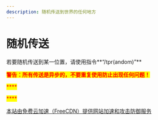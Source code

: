 ```yaml
---
description: 随机传送到世界的任何地方
---
```


# 随机传送

若要随机传送到某一位置，请使用指令**“/tpr(andom)”**

<mark style="color:red;">**警告：所有传送是异步的，不要重复使用防止出现任何问题！**</mark>

<mark style="color:red;">****</mark>

<mark style="color:red;">****</mark>

[本站由免费云加速（FreeCDN）提供网站加速和攻击防御服务](http://www.freecdn.pw/?zzwz)
